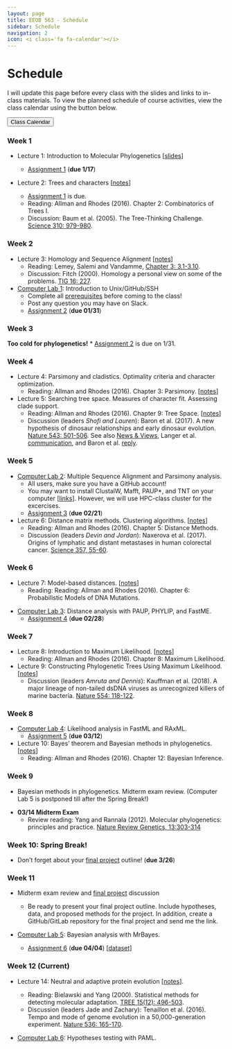 ```yaml
---
layout: page
title: EEOB 563 - Schedule
sidebar: Schedule
navigation: 2
icon: <i class='fa fa-calendar'></i> 
---
```


# Schedule

I will update this page before every class with the slides and links to in-class materials. 
To view the planned schedule of course activities, view the class calendar using the button below.

<a href="https://docs.google.com/spreadsheets/d/1okuP20eZHE3TKdtxlqVbEp3xEcYB6wGZh_O1muiiXb0/edit?usp=sharing"><button type="button" class="btn btn-primary">Class Calendar</button></a>

### Week 1
* Lecture 1: Introduction to Molecular Phylogenetics [[slides](https://isu-molphyl.github.io/EEOB563-Spring2019/lecture_notes/01_15_19.pdf)]
	* [Assignment 1](./assignments.md) (**due 1/17**)

* Lecture 2: Trees and characters [[notes](https://isu-molphyl.github.io/EEOB563-Spring2019/docs/lecture_notes/01_17_19.pdf)]
    * [Assignment 1](./assignments.md) is due.
    * Reading: Allman and Rhodes (2016).  Chapter 2: Combinatorics of Trees I.  
    * Discussion: Baum et al. (2005). The Tree-Thinking Challenge.  [Science 310: 979-980](http://science.sciencemag.org/content/310/5750/979.full.pdf).  

### Week 2
* Lecture 3: Homology and Sequence Alignment [[notes](https://isu-molphyl.github.io/EEOB563-Spring2019/lecture_notes/02_Homology_and_alignments.pdf)]
    * Reading: Lemey, Salemi and Vandamme, [Chapter 3: 3.1-3.10](./chapter3.pdf).  
    * Discussion: Fitch (2000). Homology a personal view on some of the problems. [TIG 16: 227](https://doi.org/10.1016/S0168-9525(00)02005-9).
* [Computer Lab 1](https://isu-molphyl.github.io/EEOB563/computer_labs/lab1): Introduction to Unix/GitHub/SSH
    * Complete all [prerequisites](https://isu-molphyl.github.io/EEOB563/computer_labs/lab1) before coming to the class! 
    * Post any question you may have on Slack.
    * [Assignment 2](https://isu-molphyl.github.io/EEOB563-Spring2019/assignments/assignment2.pdf) (**due 01/31**)

### Week 3  
**Too cold for phylogenetics!**
    * [Assignment 2](https://isu-molphyl.github.io/EEOB563-Spring2019/assignments/assignment2.pdf) is due on 1/31.

### Week 4  
* Lecture 4: Parsimony and cladistics. Optimality criteria and character optimization.  
    * Reading:  Allman and Rhodes (2016).  Chapter 3: Parsimony. [[notes](https://isu-molphyl.github.io/EEOB563-Spring2019/lecture_notes/03_Maximum_parsimony.pdf)]
* Lecture 5: Searching tree space. Measures of character fit. Assessing clade support.  
    * Reading: Allman and Rhodes (2016).  Chapter 9: Tree Space. [[notes](https://isu-molphyl.github.io/EEOB563-Spring2019/lecture_notes/03_Maximum_parsimony.pdf)]
    * Discussion (leaders _Shofi and Lauren_): Baron et al. (2017). A new hypothesis of dinosaur relationships and early dinosaur evolution. [Nature 543: 501-506](https://www.nature.com/articles/nature21700). 
    See also [News & Views](https://www.nature.com/articles/543494a), Langer et al. [communication](https://www.nature.com/articles/nature24011), and Baron et al. [reply](https://www.nature.com/articles/nature24012).

### Week 5   
* [Computer Lab 2](https://isu-molphyl.github.io/EEOB563/computer_labs/lab2): Multiple Sequence Alignment and Parsimony analysis.
    * All users, make sure you have a GitHub account!
    * You may want to install ClustalW, Mafft, PAUP*, and TNT on your computer [[links](https://isu-molphyl.github.io/EEOB563/links)]. However, we will use HPC-class cluster for the excercises.
    * [Assignment 3](https://isu-molphyl.github.io/EEOB563-Spring2019/assignments/assignment3.pdf) (**due 02/21**)
* Lecture 6: Distance matrix methods. Clustering algorithms. [[notes](https://isu-molphyl.github.io/EEOB563-Spring2018/lecture_notes/04_Distance_methods.pdf)]
    * Reading: Allman and Rhodes (2016).  Chapter 5: Distance Methods.
    * Discussion (leaders _Devin and Jordan_): Naxerova et al. (2017). Origins of lymphatic and distant metastases in human colorectal cancer. [Science 357, 55-60](http://science.sciencemag.org/content/357/6346/55).

### Week 6  
* Lecture 7: Model-based distances. [[notes](https://isu-molphyl.github.io/EEOB563-Spring2019/lecture_notes/04_Distance_methods.pdf)]
    * Reading: Reading: Allman and Rhodes (2016).  Chapter 6: Probabilistic Models of DNA Mutations.
<!--    * Reading: Reading: Allman and Rhodes (2016).  Chapter 7: Model-based Distances. -->
* [Computer Lab 3](https://isu-molphyl.github.io/EEOB563/computer_labs/lab3): Distance analysis with PAUP, PHYLIP, and FastME.  
    * [Assignment 4](https://isu-molphyl.github.io/EEOB563-Spring2019/assignments/assignment4.pdf) (**due 02/28**)

### Week 7
* Lecture 8: Introduction to Maximum Likelihood. [[notes](https://isu-molphyl.github.io/EEOB563-Spring2019/lecture_notes/05_Maximum_likelihood.pdf)]
    * Reading: Allman and Rhodes (2016).  Chapter 8: Maximum Likelihood.
* Lecture 9: Constructing Phylogenetic Trees Using Maximum Likelihood. [[notes](https://isu-molphyl.github.io/EEOB563-Spring2019/lecture_notes/05_Maximum_likelihood.pdf)]
    * Discussion (leaders _Amruta and Dennis_): Kauffman et al. (2018). A major lineage of non-tailed dsDNA viruses as unrecognized killers of marine bacteria. [Nature 554: 118-122](https://www.nature.com/articles/nature25474). <!--
    See also [News & Views](https://www.nature.com/articles/nature16876) -->

### Week 8 
* [Computer Lab 4](https://isu-molphyl.github.io/EEOB563/computer_labs/lab4): Likelihood analysis in FastML and RAxML.
    * [Assignment 5](https://isu-molphyl.github.io/EEOB563-Spring2019/assignments/assignment5.pdf) (**due 03/12**)
* Lecture 10: Bayes’ theorem and Bayesian methods in phylogenetics. [[notes](https://isu-molphyl.github.io/EEOB563-Spring2019/lecture_notes/07_Bayesian_phylogenetics.pdf)]
    * Reading: Allman and Rhodes (2016).  Chapter 12: Bayesian Inference.

<!-- ### Week 9
* Lecture 11: Applications of Bayesian methods. [[notes](https://isu-molphyl.github.io/EEOB563-Spring2018/lecture_notes/02_22-27_18.pdf)]
    * Discussion: Zaremba-Niedzwiedzka et al. (2017). Asgard archaea illuminate the origin of eukaryotic cellular complexity. [Nature, 541:353-358](https://www.nature.com/articles/nature21031).
    See also [News & Views](https://www.nature.com/articles/nature21113).
* Lecture 12: Model selection and model averaging in Likelihood and Bayesian methods.
    * Reading and Discussion: Posada and Buckley 2004.  Model selection and model averaging in phylogenetics: 
    advantages of Akaike Information Criterion and Bayesian Approaches over Likelihood Ratio tests. [Systematic Biology, 53:793–808](https://academic.oup.com/sysbio/article/53/5/793/2842928).
-->

### Week 9   
* Bayesian methods in phylogenetics. Midterm exam review. (Computer Lab 5 is postponed till after the Spring Break!) 
    
<!-- [Computer Lab 5](https://isu-molphyl.github.io/EEOB563-Spring2018/computer_labs/lab5): Bayesian analysis with MrBayes.
     * [Assignment 6](https://isu-molphyl.github.io/EEOB563-Spring2018/assignments/assignment6.pdf) (**due 03/27**)[[dataset]](https://isu-molphyl.github.io/EEOB563-Spring2018/assignments/hiv.nxs)
-->
* **03/14 Midterm Exam**
    * Review reading: Yang and Rannala (2012). Molecular phylogenetics: principles and practice. [Nature Review Genetics, 13:303-314](https://www.nature.com/articles/nrg3186.pdf)

### Week 10: Spring Break! 
* Don’t forget about your [final project](./final_project.md) outline! (**due 3/26**)

### Week 11 
* Midterm exam review and [final project](./final_project.md) discussion
    * Be ready to present your final project outline.  Include hypotheses, data, and proposed methods for the project. In addition, create a GitHub/GitLab repository for the final project and send me the link.

* [Computer Lab 5](https://isu-molphyl.github.io/EEOB563/computer_labs/lab5): Bayesian analysis with MrBayes.
	* [Assignment 6](https://isu-molphyl.github.io/EEOB563-Spring2019/assignments/assignment6.pdf) (**due 04/04**) [[dataset]](https://isu-molphyl.github.io/EEOB563-Spring2019/assignments/hiv.nxs)  

<!-- 
Lecture 13 (ha!): Gene trees and species trees.
    * Reading: Allman and Rhodes (2016).  Chapter 13: Gene trees and species trees
    * Discussion: Copetti et al. 2017. Extensive gene tree discordance and hemiplasy shaped the genomes of North American columnar cacti. [Proc Natl Acad Sci U S A: 114: 12003-12008](http://www.pnas.org/content/114/45/12003.full).
-->

### Week 12 (Current)
* Lecture 14: Neutral and adaptive protein evolution [[notes](https://isu-molphyl.github.io/EEOB563-Spring2019/lecture_notes/08_Molecular_evolution.pdf)].
    * Reading: Bielawski and Yang (2000). Statistical methods for detecting molecular adaptation.  [TREE 15(12): 496-503](http://www.cell.com/trends/ecology-evolution/abstract/S0169-5347(00)01994-7).
    * Discussion (leaders Jade and Zachary):  Tenaillon et al. (2016). Tempo and mode of genome evolution in a 50,000-generation experiment. [Nature 536: 165-170](https://www.nature.com/articles/nature18959).

* [Computer Lab 6](https://isu-molphyl.github.io/EEOB563/computer_labs/lab6): Hypotheses testing with PAML.

<!--- 
### Week 13 
* Lecture 15: Timing the evolutionary events [[notes](https://isu-molphyl.github.io/EEOB563-Spring2018/lecture_notes/04_03_18.pdf)].
    * Reading: Sauquet (2013). A practical guide to molecular dating. [C. R. Palevol 12. 355–367](https://www.sciencedirect.com/science/article/pii/S1631068313001097)
    * Discussion: Worobey et al. (2016). 1970s and ‘Patient 0’ {HIV}-1 genomes illuminate early {HIV}/{AIDS} history in North America. [Nature 539: 98-101](https://www.nature.com/articles/nature19827).

* [Computer Lab 7](https://isu-molphyl.github.io/EEOB563-Spring2018/computer_labs/lab7): Taming the BEAST.

### Week 14 
* Lecture 16: Ancestral State Reconstruction and Comparative tests [[notes](https://isu-molphyl.github.io/EEOB563-Spring2018/lecture_notes/04_10_18.pdf)].
    * Reading: Pagel and Meade (2006).  Bayesian Analysis of Correlated Evolution of Discrete Characters by Reversible-Jump Markov Chain Monte Carlo.  Am. Nat. 167:808-825.
    * Discussion: Watts et al. 2016. Ritual human sacrifice promoted and sustained the evolution of stratified societies. [Nature 532: 228-231](https://www.nature.com/articles/nature17159).

* [Computer Lab 8](https://isu-molphyl.github.io/EEOB563-Spring2018/computer_labs/lab8): BayesTraits.
    * Reading (again): Pagel and Meade (2006).  Bayesian Analysis of Correlated Evolution of Discrete Characters by  Reversible-Jump Markov Chain Monte Carlo.  Am. Nat. 167:808-825.
    * **Final project draft due:** share your GitHub/GitLab address with two assigned reviewers.  Perform the kind of positive, constructive review you would like to get on your own draft.  Prepare your reviews by 4/17.  

### Week 15 (Current)
* Lecture 17: Phylogenomics and the tree of life [[notes](https://isu-molphyl.github.io/EEOB563-Spring2018/lecture_notes/04_10_18.pdf)].
    * Reading: Delsuc et al. 2005.  Phylogenomics and the reconstruction of the tree of life.  Nature Reviews.  Genetics.  6: 361-375. Need to change
    * Discussion: Watts et al. 2016. Simion et al. (2017). A Large and Consistent Phylogenomic Dataset Supports Sponges as the Sister Group to All Other Animals. Current biology 2: 958-967.

* Lecture 18: Signal vs. noise in phylogenetic reconstruction [[notes](https://isu-molphyl.github.io/EEOB563-Spring2018/lecture_notes/04_10_18.pdf)].
    * Discussion: Philippe et al. 2017. Pitfalls in supermatrix phylogenomics. [European Journal of Taxonomy 283: 1-25](http://www.europeanjournaloftaxonomy.eu/index.php/ejt/article/view/407).

    
* **Revised final project due on 4/22 at 11:59pm (commit to GitHub and email me the link)**

### Final Presentations [[Scoring rubric](./scoring_rubric.pdf)]:
* 04/24: 9:00-10:50am
  * Michael
  * Thea
  * Tim
  * Emmanuel
  * Jacob
* 04/26: 9:00-10:50am
  * Minjeong
  * Monica
  * Bridget
  * Hylia
  * Sheridan
* 05/02: 7:00-9:00pm
  * Dandan
  * Ting
  * Morgan
  * Basanta
  * Tamara
  --->
